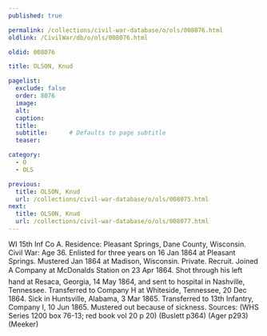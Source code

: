 ```yaml
---
published: true

permalink: /collections/civil-war-database/o/ols/008076.html
oldlink: /CivilWar/db/o/ols/008076.html

oldid: 008076

title: OLSON, Knud

pagelist:
  exclude: false
  order: 8076
  image: 
  alt:
  caption:
  title:
  subtitle:      # Defaults to page subtitle
  teaser:

category: 
  - O 
  - OLS

previous:
  title: OLSON, Knud
  url: /collections/civil-war-database/o/ols/008075.html  
next:
  title: OLSON, Knud
  url: /collections/civil-war-database/o/ols/008077.html   
---
```

WI 15th Inf Co A. Residence: Pleasant Springs, Dane County, Wisconsin. Civil War: Age 36. Enlisted for three years on 16 Jan 1864 at Pleasant Springs. Mustered Jan 1864 at Madison, Wisconsin. Private. Recruit. Joined A Company at McDonald&#146;s Station on 23 Apr 1864. Shot through his left hand at Resaca, Georgia, 14 May 1864, and sent to hospital in Nashville, Tennessee. Transferred to Company H at Whiteside, Tennessee, 20 Dec 1864. Sick in Huntsville, Alabama, 3 Mar 1865. Transferred to 13th Infantry, Company I, 10 Jun 1865. Mustered out because of sickness. Sources: (WHS Series 1200 box 76-13; red book vol 20 p 20) (Buslett p364) (Ager p293) (Meeker)